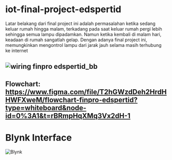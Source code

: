 # iot-final-project-edspertid
Latar belakang dari final project ini adalah permasalahan ketika sedang keluar rumah hingga malam, terkadang pada saat keluar rumah pergi lebih sehingga semua lampu dipadamkan. 
Namun ketika kembali di malam hari, keadaan di rumah sangatlah gelap. Dengan adanya final project ini, memungkinkan mengontrol lampu dari jarak jauh selama masih terhubung ke internet

![wiring finpro edspertid_bb](https://github.com/pakdhel/iot-final-project-edspertid/assets/113522795/8a37121a-7312-4af4-9775-9cfd3245dca8)
---
Flowchart: https://www.figma.com/file/T2hGWzdDeh2HrdHHWFXweM/flowchart-finpro-edspertid?type=whiteboard&node-id=0%3A1&t=rBRmpHqXMq3Vx2dH-1
---
# Blynk Interface

![Blynk](https://github.com/pakdhel/iot-final-project-edspertid/assets/113522795/59c450e2-89a7-4ba8-9e19-99dc9a8c72e1)
